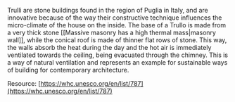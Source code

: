 ---
---

Trulli are stone buildings found in the region of Puglia in Italy, and are innovative because of the way their constructive technique influences the micro-climate of the house on the inside. The base of a Trullo is made from a very thick stone [[Massive masonry has a high thermal mass|masonry wall]], while the conical roof is made of thinner flat rows of stone. This way, the walls absorb the heat during the day and the hot air is immediately ventilated towards the ceiling, being evacuated through the chimney. This is a way of natural ventilation and represents an example for sustainable ways of building for contemporary architecture.

Resource: [https://whc.unesco.org/en/list/787](https://whc.unesco.org/en/list/787)